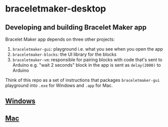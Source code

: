 # braceletmaker-desktop

## Developing and building Bracelet Maker app

Bracelet Maker app depends on three other projects:

1. `braceletmaker-gui`: playground i.e. what you see when you open the app
2. `braceletmaker-blocks`: the UI library for the blocks
3. `braceletmaker-vm`: responsible for pairing blocks with code that's sent to Arduino e.g. "wait 2 seconds" block in the app is sent as `delay(2000)` to Arduino

Think of this repo as a set of instructions that packages `braceletmaker-gui` playground into `.exe` for Windows and `.app` for Mac.

## [Windows](./windows.md)

## [Mac](./mac.md)
